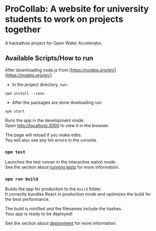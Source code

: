 # ProCollab: A website for university students to work on projects together

A hackathon project for Open Water Accelerator.

## Available Scripts/How to run 

After downloading node.js from [https://nodejs.org/en/](https://nodejs.org/en/)

- In the project directory, run:

```
npm install --save
```

- After the packages are done dowloading run

```
npm start 
```

Runs the app in the development mode.<br />
Open [http://localhost:3000](http://localhost:3000) to view it in the browser.

The page will reload if you make edits.<br />
You will also see any lint errors in the console.

### `npm test`

Launches the test runner in the interactive watch mode.<br />
See the section about [running tests](https://facebook.github.io/create-react-app/docs/running-tests) for more information.

### `npm run build`

Builds the app for production to the `build` folder.<br />
It correctly bundles React in production mode and optimizes the build for the best performance.

The build is minified and the filenames include the hashes.<br />
Your app is ready to be deployed!

See the section about [deployment](https://facebook.github.io/create-react-app/docs/deployment) for more information.
